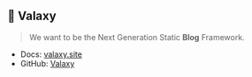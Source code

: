 ## 🌌 Valaxy

> We want to be the Next Generation Static **Blog** Framework.

- Docs: [valaxy.site](https://valaxy.site)
- GitHub: [Valaxy](https://github.com/YunYouJun/valaxy/)

<!--

**Here are some ideas to get you started:**

🙋‍♀️ A short introduction - what is your organization all about?
🌈 Contribution guidelines - how can the community get involved?
👩‍💻 Useful resources - where can the community find your docs? Is there anything else the community should know?
🍿 Fun facts - what does your team eat for breakfast?
🧙 Remember, you can do mighty things with the power of [Markdown](https://docs.github.com/github/writing-on-github/getting-started-with-writing-and-formatting-on-github/basic-writing-and-formatting-syntax)
-->
